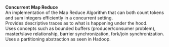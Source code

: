 **Concurrent Map Reduce**<br/>
An implementation of the Map Reduce Algorithm that can both count tokens and sum integers efficiently in a concurrent setting.<br/>
Provides descriptive traces as to what is happening under the hood.<br/>
Uses concepts such as bounded buffers (producer/consumer problem), master/slave relationship, barrier synchronization, fork/join synchronization.
Uses a partitioning abstraction as seen in Hadoop.
